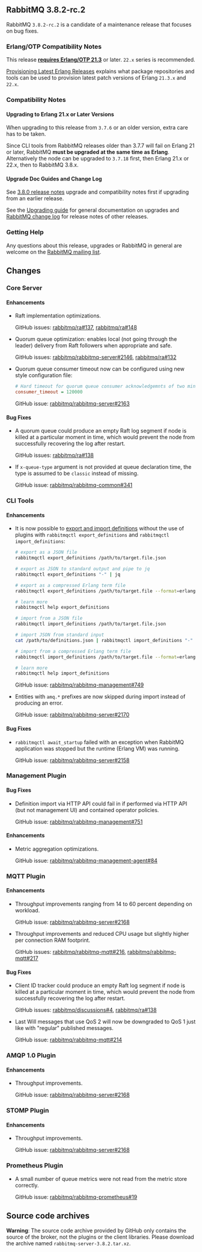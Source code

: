 ## RabbitMQ 3.8.2-rc.2

RabbitMQ `3.8.2-rc.2` is a candidate of a maintenance release that focuses on bug fixes.

### Erlang/OTP Compatibility Notes

This release [**requires Erlang/OTP 21.3**](https://www.rabbitmq.com/which-erlang.html) or later.
`22.x` series is recommended.

[Provisioning Latest Erlang Releases](https://www.rabbitmq.com/which-erlang.html#erlang-repositories) explains
what package repositories and tools can be used to provision latest patch versions of Erlang `21.3.x` and `22.x`.

### Compatibility Notes

#### Upgrading to Erlang 21.x or Later Versions

When upgrading to this release from `3.7.6` or an older version, extra care has to be taken.

Since CLI tools from RabbitMQ releases older than 3.7.7 will fail on Erlang 21 or later,
RabbitMQ **must be upgraded at the same time as Erlang**. Alternatively the node can be upgraded
to `3.7.18` first, then Erlang 21.x or 22.x, then to RabbitMQ 3.8.x.

#### Upgrade Doc Guides and Change Log

See [3.8.0 release notes](https://github.com/rabbitmq/rabbitmq-server/releases/tag/v3.8.0) upgrade
and compatibility notes first if upgrading from an earlier release.

See the [Upgrading guide](https://www.rabbitmq.com/upgrade.html) for general documentation on upgrades
and [RabbitMQ change log](https://www.rabbitmq.com/changelog.html) for release notes of other releases.

### Getting Help

Any questions about this release, upgrades or RabbitMQ in general are welcome on the
[RabbitMQ mailing list](https://groups.google.com/forum/#!forum/rabbitmq-users).


## Changes

### Core Server

#### Enhancements

 * Raft implementation optimizations.

   GitHub issues: [rabbitmq/ra#137](https://github.com/rabbitmq/ra/pull/137), [rabbitmq/ra#148](https://github.com/rabbitmq/ra/pull/148)

 * Quorum queue optimization: enables local (not going through the leader) delivery from Raft followers
   when appropriate and safe.

   GitHub issues: [rabbitmq/rabbitmq-server#2146](https://github.com/rabbitmq/rabbitmq-server/pull/2146), [rabbitmq/ra#132](https://github.com/rabbitmq/ra/pull/132)

 * Quorum queue consumer timeout now can be configured using new style configuration file:

   ``` ini
   # Hard timeout for quorum queue consumer acknowledgemnts of two minutes
   consumer_timeout = 120000
   ```

   GitHub issue: [rabbitmq/rabbitmq-server#2163](https://github.com/rabbitmq/rabbitmq-server/pull/2163)


#### Bug Fixes

 * A quorum queue could produce an empty Raft log segment if node is killed at a particular moment in time,
   which would prevent the node from successfully recovering the log after restart.

   GitHub issues: [rabbitmq/ra#138](https://github.com/rabbitmq/ra/pull/138)

 * If `x-queue-type` argument is not provided at queue declaration time, the type is assumed to be `classic`
   instead of missing.

   GitHub issue: [rabbitmq/rabbitmq-common#341](https://github.com/rabbitmq/rabbitmq-common/issues/341)


### CLI Tools

#### Enhancements

 * It is now possible to [export and import definitions]() without the use of plugins with
   `rabbitmqctl export_definitions` and `rabbitmqctl import_definitions`:

   ``` sh
   # export as a JSON file
   rabbitmqctl export_definitions /path/to/target.file.json

   # export as JSON to standard output and pipe to jq
   rabbitmqctl export_definitions "-" | jq

   # export as a compressed Erlang term file
   rabbitmqctl export_definitions /path/to/target.file --format=erlang

   # learn more
   rabbitmqctl help export_definitions
   ```

   ``` sh
   # import from a JSON file
   rabbitmqctl import_definitions /path/to/target.file.json

   # import JSON from standard input
   cat /path/to/definitions.json | rabbitmqctl import_definitions "-"

   # import from a compressed Erlang term file
   rabbitmqctl import_definitions /path/to/target.file --format=erlang

   # learn more
   rabbitmqctl help import_definitions
   ```

   GitHub issue: [rabbitmq/rabbitmq-management#749](https://github.com/rabbitmq/rabbitmq-management/issues/749)

 * Entities with `amq.*` prefixes are now skipped during import instead of producing an error.

   GitHub issue: [rabbitmq/rabbitmq-server#2170](https://github.com/rabbitmq/rabbitmq-server/issues/2170)

#### Bug Fixes

 * `rabbitmqctl await_startup` failed with an exception when RabbitMQ application was stopped but the
    runtime (Erlang VM) was running.

   GitHub issue: [rabbitmq/rabbitmq-server#2158](https://github.com/rabbitmq/rabbitmq-server/issues/2158)


### Management Plugin

#### Bug Fixes

 * Definition import via HTTP API could fail in if performed via HTTP API (but not management UI)
   and contained operator policies.

   GitHub issue: [rabbitmq/rabbitmq-management#751](https://github.com/rabbitmq/rabbitmq-management/issues/751)

#### Enhancements

 * Metric aggregation optimizations.

   GitHub issue: [rabbitmq/rabbitmq-management-agent#84](https://github.com/rabbitmq/rabbitmq-management-agent/pull/84)


### MQTT Plugin

#### Enhancements

 * Throughput improvements ranging from 14 to 60 percent depending on workload.

   GitHub issue: [rabbitmq/rabbitmq-server#2168](https://github.com/rabbitmq/rabbitmq-server/issues/2168)

 * Throughput improvements and reduced CPU usage but slightly higher per connection RAM footprint.

   GitHub issues: [rabbitmq/rabbitmq-mqtt#216](https://github.com/rabbitmq/rabbitmq-mqtt/pull/216), [rabbitmq/rabbitmq-mqtt#217](https://github.com/rabbitmq/rabbitmq-mqtt/pull/217)

#### Bug Fixes

 * Client ID tracker could produce an empty Raft log segment if node is killed at a particular moment in time,
   which would prevent the node from successfully recovering the log after restart.

   GitHub issues: [rabbitmq/discussions#4](https://github.com/rabbitmq/discussions/issues/4), [rabbitmq/ra#138](https://github.com/rabbitmq/ra/pull/138)

 * Last Will messages that use QoS 2 will now be downgraded to QoS 1 just like with "regular" published messages.

   GitHub issue: [rabbitmq/rabbitmq-mqtt#214](https://github.com/rabbitmq/rabbitmq-mqtt/issues/214)


### AMQP 1.0 Plugin

#### Enhancements

 * Throughput improvements.

   GitHub issue: [rabbitmq/rabbitmq-server#2168](https://github.com/rabbitmq/rabbitmq-server/issues/2168)


### STOMP Plugin

#### Enhancements

 * Throughput improvements.

   GitHub issue: [rabbitmq/rabbitmq-server#2168](https://github.com/rabbitmq/rabbitmq-server/issues/2168)


### Prometheus Plugin

 * A small number of queue metrics were not read from the metric store correctly.

   GitHub issue: [rabbitmq/rabbitmq-prometheus#19](https://github.com/rabbitmq/rabbitmq-prometheus/issues/19)


## Source code archives

**Warning**: The source code archive provided by GitHub only contains the source of the broker,
not the plugins or the client libraries. Please download the archive named `rabbitmq-server-3.8.2.tar.xz`.
